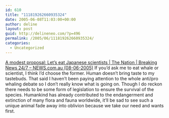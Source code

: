 ```yaml
---
id: 610
title: "111819262660935324"
date: 2005-06-08T11:03:00+00:00
author: deline
layout: post
guid: http://delineneo.com/?p=496
permalink: /2005/06/111819262660935324/
categories:
  - Uncategorized
---
```

[A modest proposal: Let&#8217;s eat Japanese scientists | The Nation | Breaking News 24/7 &#8211; NEWS.com.au (08-06-2005)](http://www.news.com.au/story/0,10117,15543300-421,00.html) If you&#8217;d ask me to eat whale or scientist, I think I&#8217;d choose the former. Human doesn&#8217;t bring taste to my tastebuds. That said I haven&#8217;t been paying attention to the whole anti/pro whaling debate so I don&#8217;t really know what is going on. Though I do reckon there needs to be some form of legislation to ensure the survival of the species. Humankind has already contributed to the endangerment and extinction of many flora and fauna worldwide, it&#8217;ll be sad to see such a unique animal fade away into oblivion because we take our need and wants first.